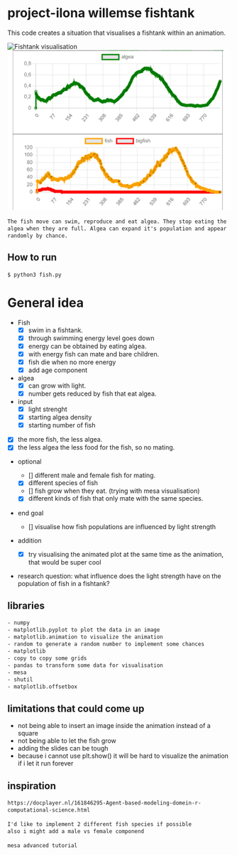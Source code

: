 # project-ilona willemse fishtank
This code creates a situation that visualises a fishtank within an animation.

![Fishtank visualisation](doc/image/fishtank.png)
![Algea Fish countings](doc/image/balance.png)

```
The fish move can swim, reproduce and eat algea. They stop eating the algea when they are full. Algea can expand it's population and appear randomly by chance.
```

## How to run

```
$ python3 fish.py
```

# General idea

- Fish
    - [x] swim in a fishtank.
    - [x] through swimming energy level goes down
    - [x] energy can be obtained by eating algea.
    - [x] with energy fish can mate and bare children.
    - [x] fish die when no more energy
    - [x] add age component

- algea
    - [x] can grow with light.
    - [x] number gets reduced by fish that eat algea.

- input
    - [x] light strenght
    - [x] starting algea density
    - [x] starting number of fish

- [x] the more fish, the less algea.
- [x] the less algea the less food for the fish, so no mating.

- optional
    - [] different male and female fish for mating.
    - [x] different species of fish
    - [] fish grow when they eat. (trying with mesa visualisation)
    - [x] different kinds of fish that only mate with the same species.

- end goal
    - [] visualise how fish populations are influenced by light strength

- addition
    - [x] try visualising the animated plot at the same time as the animation, that would be super cool

- research question: what influence does the light strength have on the population of fish in a fishtank?

## libraries
```
- numpy
- matplotlib.pyplot to plot the data in an image
- matplotlib.animation to visualize the animation
- random to generate a random number to implement some chances
- matplotlib
- copy to copy some grids
- pandas to transform some data for visualisation
- mesa 
- shutil 
- matplotlib.offsetbox
```

## limitations that could come up
- not being able to insert an image inside the animation instead of a square
- not being able to let the fish grow
- adding the slides can be tough
- because i cannot use plt.show() it will be hard to visualize the animation if i let it run forever

## inspiration
```
https://docplayer.nl/161846295-Agent-based-modeling-domein-r-computational-science.html

I'd like to implement 2 different fish species if possible
also i might add a male vs female componend

mesa advanced tutorial
```
